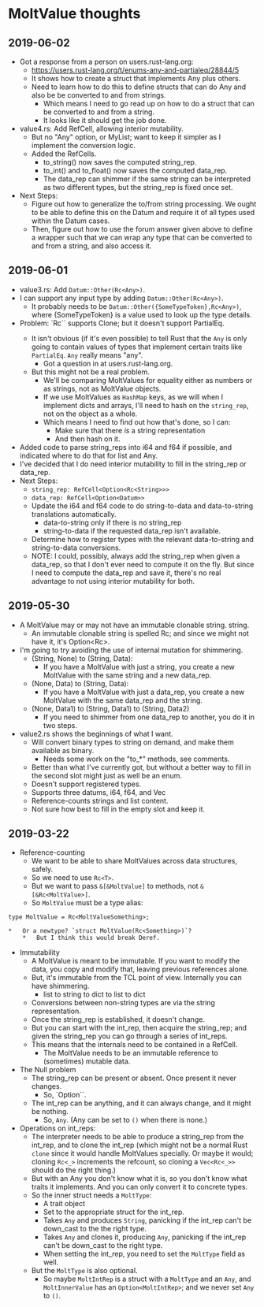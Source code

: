 # MoltValue thoughts

## 2019-06-02

*   Got a response from a person on users.rust-lang.org:
    *   https://users.rust-lang.org/t/enums-any-and-partialeq/28844/5
    *   It shows how to create a struct that implements Any plus others.
    *   Need to learn how to do this to define structs that can do Any and also
        be be converted to and from strings.
        *   Which means I need to go read up on how to do a struct that can be
            converted to and from a string.
        *   It looks like it should get the job done.
*   value4.rs: Add RefCell, allowing interior mutability.
    *   But no "Any" option, or MyList; want to keep it simpler as I implement the conversion
        logic.
    *   Added the RefCells.
        *   to_string() now saves the computed string_rep.
        *   to_int() and to_float() now saves the computed data_rep.
        *   The data_rep can shimmer if the same string can be interpreted as two different
            types, but the string_rep is fixed once set.
*   Next Steps:
    *   Figure out how to generalize the to/from string processing.  We ought to be able to
        define this on the Datum and require it of all types used within the Datum cases.
    *   Then, figure out how to use the forum answer given above to define a wrapper such
        that we can wrap any type that can be converted to and from a string, and also
        access it.

## 2019-06-01

*   value3.rs: Add `Datum::Other(Rc<Any>)`.
*   I can support any input type by adding `Datum::Other(Rc<Any>)`.
    *   It probably needs to be `Datum::Other({SomeTypeToken},Rc<Any>)`,
        where {SomeTypeToken} is a value used to look up the type details.
*   Problem: `Rc<Any>`` supports Clone; but it doesn't support PartialEq.  
    *   It isn't obvious (if it's even possible) to tell Rust that
        the `Any` is only going to contain values of types that
        implement certain traits like `PartialEq`.  `Any` really means "any".
        *   Got a question in at users.rust-lang.org.
    *   But this might not be a real problem.
        *   We'll be comparing MoltValues for equality either as numbers or
            as strings, not as MoltValue objects.
        *   If we use MoltValues as `HashMap` keys, as we will when I
            implement dicts and arrays, I'll need to hash on the `string_rep`,
            not on the object as a whole.
        *   Which means I need to find out how that's done, so I can:
            *   Make sure that there *is* a string representation
            *   And then hash on it.
*   Added code to parse string_reps into i64 and f64 if possible, and indicated where to do
    that for list and Any.
*   I've decided that I do need interior mutability to fill in the string_rep or data_rep.
*   Next Steps:
    *   `string_rep: RefCell<Option<Rc<String>>>`
    *   `data_rep: RefCell<Option<Datum>>`
    *   Update the i64 and f64 code to do string-to-data and data-to-string translations
        automatically.
        *   data-to-string only if there is no string_rep
        *   string-to-data if the requested data_rep isn't available.
    *   Determine how to register types with the relevant data-to-string and string-to-data
        conversions.
    *   NOTE: I could, possibly, always add the string_rep when given a data_rep, so that I
        don't ever need to compute it on the fly.  But since I need to compute the data_rep
        and save it, there's no real advantage to not using interior mutability for both.

## 2019-05-30

*   A MoltValue may or may not have an immutable clonable string. string.
    *   An immutable clonable string is spelled Rc<String>; and since we might not
        have it, it's Option<Rc<String>>.
*   I'm going to try avoiding the use of internal mutation for shimmering.
    *   (String, None) to (String, Data):
        *   If you have a MoltValue with just a string, you create a new MoltValue with the
            same string and a new data_rep.
    *   (None, Data) to (String, Data):
        *   If you have a MoltValue with just a data_rep, you create a new MoltValue with the
            same data_rep and the string.
    *   (None, Data1) to (String, Data1) to (String, Data2)
        *   If you need to shimmer from one data_rep to another, you do it in two steps.
*   value2.rs shows the beginnings of what I want.
    *   Will convert binary types to string on demand, and make them available as
        binary.
        *   Needs some work on the "to_*" methods, see comments.
    *   Better than what I've currently got, but without a better way to fill in the
        second slot might just as well be an enum.
    *   Doesn't support registered types.
    *   Supports three datums, i64, f64, and Vec<MyValue>
    *   Reference-counts strings and list content.
    *   Not sure how best to fill in the empty slot and keep it.

## 2019-03-22

*   Reference-counting
    *   We want to be able to share MoltValues across data structures, safely.
    *   So we need to use `Rc<T>`.
    *   But we want to pass `&[&MoltValue]` to methods, not
        `&[&Rc<MoltValue>]`.
    *   So `MoltValue` must be a type alias:
```
type MoltValue = Rc<MoltValueSomething>;
```
    *   Or a newtype? `struct MoltValue(Rc<Something>)`?
        *   But I think this would break Deref.
*   Immutability
    *   A MoltValue is meant to be immutable.  If you want to modify the
        data, you copy and modify that, leaving previous references alone.
    *   But, it's immutable from the TCL point of view.  Internally you can
        have shimmering.
        *   list to string to dict to list to dict
    *   Conversions between non-string types are via the string representation.
    *   Once the string_rep is established, it doesn't change.
    *   But you can start with the int_rep, then acquire the string_rep;
        and given the string_rep you can go through a series of int_reps.
    *   This means that the internals need to be contained in a RefCell.
        *   The MoltValue needs to be an immutable reference to (sometimes)
            mutable data.
*   The Null problem
    *   The string_rep can be present or absent.  Once present it never
        changes.
        *   So, `Option<String>``.
    *   The int_rep can be anything, and it can always change, and it might
        be nothing.
        *   So, `Any`.  (Any can be set to `()` when there is none.)
*   Operations on int_reps:
    *   The interpreter needs to be able to produce a string_rep from the
        int_rep, and to clone the int_rep (which might not be a normal Rust
        `clone` since it would handle MoltValues specially.  Or maybe it would;
        cloning `Rc<_>` increments the refcount, so cloning a `Vec<Rc<_>>`
        should do the right thing.)
    *   But with an Any you don't know what it is, so you don't know what
        traits it implements.  And you can only convert it to concrete types.
    *   So the inner struct needs a `MoltType`:
        *   A trait object
        *   Set to the appropriate struct for the int_rep.
        *   Takes `Any` and produces `String`, panicking if the int_rep can't
            be down_cast to the the right type.
        *   Takes `Any` and clones it, producing `Any`, panicking if the
            int_rep can't be down_cast to the right type.
        *   When setting the int_rep, you need to set the `MoltType` field
            as well.
    *   But the `MoltType` is also optional.
        *   So maybe `MoltIntRep` is a struct with a `MoltType` and an `Any`,
            and `MoltInnerValue` has an `Option<MoltIntRep>`; and we never
            set `Any` to `()`.
